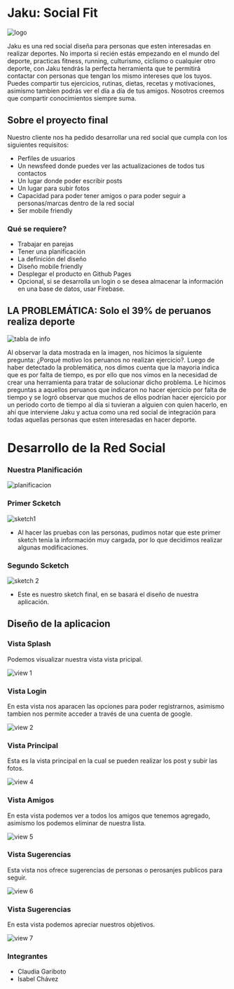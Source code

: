 # Jaku: Social Fit

![logo](assets/readme/logo.png)


Jaku es una red social diseña para personas que esten interesadas en realizar deportes. No importa si recién estás empezando en el mundo del deporte, practicas fitness, running, culturismo, ciclismo o cualquier otro deporte, con Jaku tendrás la perfecta herramienta que te permitirá contactar con personas que tengan los mismo intereses que los tuyos. Puedes compartir tus ejercicios, rutinas, dietas, recetas y motivaciones, asimismo tambien podrás ver el día a día de tus amigos. Nosotros creemos que compartir conocimientos siempre suma.

## Sobre el proyecto final

Nuestro cliente nos ha pedido desarrollar una red social que cumpla con los siguientes requisitos:

- Perfiles de usuarios
- Un newsfeed donde puedes ver las actualizaciones de todos tus contactos
- Un lugar donde poder escribir posts
- Un lugar para subir fotos
- Capacidad para poder tener amigos o para poder seguir a personas/marcas dentro de la red social
- Ser mobile friendly

### Qué se requiere?

- Trabajar en parejas
- Tener una planificación
- La definición del diseño
- Diseño mobile friendly
- Desplegar el producto en Github Pages
- Opcional, si se desarrolla un login o se desea almacenar la información en una base de datos, usar Firebase.

## LA PROBLEMÁTICA: Solo el 39% de peruanos realiza deporte

![tabla de info](assets/readme/data.jpg)

Al observar la data mostrada en la imagen, nos hicimos la siguiente pregunta: ¿Porqué motivo los peruanos no realizan ejercicio?. Luego de haber detectado la problemática, nos dimos cuenta que la mayoria indica que es por falta de tiempo, es por ello que nos vimos en la necesidad de crear una herramienta para tratar de solucionar dicho problema. Le hicimos preguntas a aquellos peruanos que indicaron no hacer ejercicio por falta de tiempo y se logró observar que muchos de ellos podrían hacer ejercicio por un periodo corto de tiempo al día si tuvieran a alguien con quien hacerlo, en ahí que interviene Jaku y actua como una red social de integración para todas aquellas personas que esten interesadas en hacer deporte.

# Desarrollo de la Red Social

### Nuestra Planificación

![planificacion](assets/readme/planificacion.png)

### Primer Scketch

![sketch1](assets/readme/sketch1.jpg)

- Al hacer las pruebas con las personas, pudimos notar que este primer sketch tenía la información muy cargada, por lo que decidimos realizar algunas modificaciones.

### Segundo Scketch

![sketch 2](assets/readme/sketch2.jpg)

- Este es nuestro sketch final, en se basará el diseño de nuestra aplicación.

## Diseño de la aplicacion

### Vista Splash

Podemos visualizar nuestra vista vista pricipal.

![view 1](assets/readme/1.png)

### Vista Login

En esta vista nos aparacen las opciones para poder registrarnos, asimismo tambien nos permite acceder a través de una cuenta de google.

![view 2](assets/readme/2.png)


### Vista Principal

Esta es la vista principal en la cual se pueden realizar los post y subir las fotos.

![view 4](assets/readme/4.png)


### Vista Amigos

En esta vista podemos ver a todos los amigos que tenemos agregado, asimismo los podemos eliminar de nuestra lista.

![view 5](assets/readme/5.png)


### Vista Sugerencias

Esta vista nos ofrece sugerencias de personas o perosanjes publicos para seguir.

![view 6](assets/readme/6.png)


### Vista Sugerencias

En esta vista podemos apreciar nuestros objetivos.

![view 7](assets/readme/7.png)

### Integrantes

- Claudia Gariboto
- Isabel Chávez








